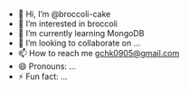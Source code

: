 - 👋 Hi, I’m @broccoli-cake
- 👀 I’m interested in broccoli
- 🌱 I’m currently learning MongoDB
- 💞️ I’m looking to collaborate on ...
- 📫 How to reach me gchk0905@gmail.com
- 😄 Pronouns: ...
- ⚡ Fun fact: ...

<!---
broccoli-cake/broccoli-cake is a ✨ special ✨ repository because its `README.md` (this file) appears on your GitHub profile.
You can click the Preview link to take a look at your changes.
--->
